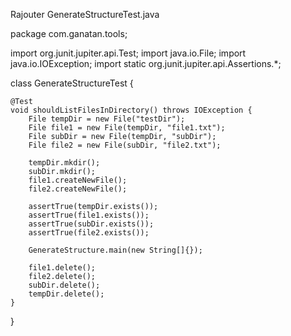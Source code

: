 
Rajouter GenerateStructureTest.java

package com.ganatan.tools;

import org.junit.jupiter.api.Test;
import java.io.File;
import java.io.IOException;
import static org.junit.jupiter.api.Assertions.*;

class GenerateStructureTest {

    @Test
    void shouldListFilesInDirectory() throws IOException {
        File tempDir = new File("testDir");
        File file1 = new File(tempDir, "file1.txt");
        File subDir = new File(tempDir, "subDir");
        File file2 = new File(subDir, "file2.txt");

        tempDir.mkdir();
        subDir.mkdir();
        file1.createNewFile();
        file2.createNewFile();

        assertTrue(tempDir.exists());
        assertTrue(file1.exists());
        assertTrue(subDir.exists());
        assertTrue(file2.exists());

        GenerateStructure.main(new String[]{});

        file1.delete();
        file2.delete();
        subDir.delete();
        tempDir.delete();
    }
}
